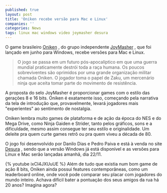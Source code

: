 ```yaml
---
published: true
layout: post
title: 'Oniken recebe versão para Mac e Linux'
companies: ''
categories: News
tags: linux mac windows video joymasher desura
---
```


 
O game brasileiro <a href="http://oniken.net" target="_blank">Oniken</a>
, do grupo independente <a href="http://joymasher.com " target="_blank">JoyMasher</a>
, que foi lan&#231;ado em junho para Windows, recebe vers&#245;es para Mac e Linux.
 
> O jogo se passa em um futuro p&#243;s-apocal&#237;ptico em que uma guerra mundial praticamente destr&#243;i toda a ra&#231;a humana. Os poucos sobreviventes s&#227;o oprimidos por uma grande organiza&#231;&#227;o militar chamada Oniken. O jogador toma o papel de Zaku, um mercen&#225;rio ninja que aceita tomar parte do movimento de resist&#234;ncia. 
 

 
A proposta do selo JoyMasher &#233; proporcionar games com o estilo das gera&#231;&#245;es 8 e 16 bits. Oniken &#233; exatamente isso, come&#231;ando pela narrativa da tela de introdu&#231;&#227;o que, provavelmente, levar&#225; jogadores mais &quot;experientes&quot; ao sentimento de nostalgia.
 

 
Oniken lembra muito games de plataforma e de a&#231;&#227;o da &#233;poca do NES e do Mega Drive, como Ninja Gaiden e Strider, tanto pelos gr&#225;ficos, sons e a dificuldade, mesmo assim consegue ter seu estilo e originalidade. Um deleite pra quem curte games retr&#244; ou pra quem viveu a d&#233;cada de 80.
 

 
O jogo foi desenvolvido por Danilo Dias e Pedro Paiva e est&#225; &#224; venda no site <a href="http://www.desura.com/games/oniken" target="_blank">Desura</a>
, sendo que a vers&#227;o Windows j&#225; est&#225; dispon&#237;vel e as vers&#245;es para Linux e Mac ser&#227;o lan&#231;adas amanh&#227;, dia 22/11.
 
{% youtube ixCI4JXUuUE %}
Al&#233;m de tudo que existia num bom game de a&#231;&#227;o 8 bits, Oniken ainda possui features contempor&#226;neas, como um leaderboard online, onde voc&#234; pode comparar seu placar com jogadores do mundo inteiro. Achava dif&#237;cil bater a pontua&#231;&#227;o dos seus amigos da rua h&#225; 20 anos? Imagina agora?
<div><br />
 
